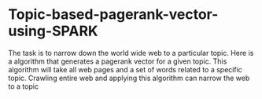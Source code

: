 # Topic-based-pagerank-vector-using-SPARK

The task is to narrow down the world wide web to a particular topic. Here is a algorithm that generates a pagerank vector for a given topic. 
This algorithm will take all web pages and a set of words related to a specific topic. 
Crawling entire web and applying this algorithm can narrow the web to a topic

